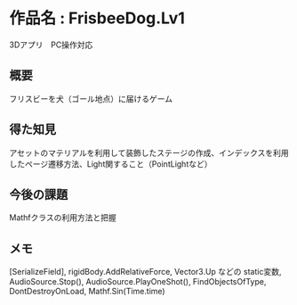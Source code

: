 # 作品名 : FrisbeeDog.Lv1
3Dアプリ　PC操作対応

## 概要
フリスビーを犬（ゴール地点）に届けるゲーム

## 得た知見
アセットのマテリアルを利用して装飾したステージの作成、インデックスを利用したページ遷移方法、Light関すること（PointLightなど）

## 今後の課題
Mathfクラスの利用方法と把握

## メモ
[SerializeField], rigidBody.AddRelativeForce, Vector3.Up などの static変数, AudioSource.Stop(), AudioSource.PlayOneShot(), 
FindObjectsOfType, DontDestroyOnLoad, Mathf.Sin(Time.time)
